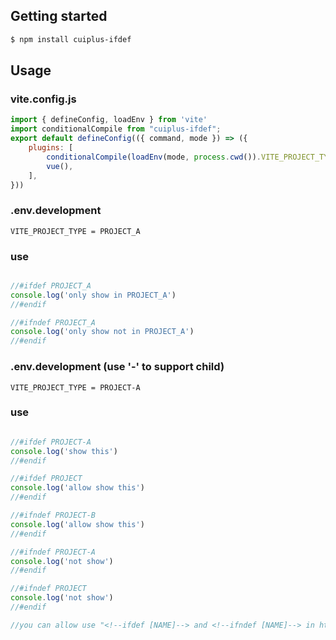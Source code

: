 ## Getting started

```sh
$ npm install cuiplus-ifdef
```

## Usage
### vite.config.js
```js 
import { defineConfig, loadEnv } from 'vite'
import conditionalCompile from "cuiplus-ifdef";
export default defineConfig(({ command, mode }) => ({
    plugins: [
        conditionalCompile(loadEnv(mode, process.cwd()).VITE_PROJECT_TYPE),
        vue(),
    ],
}))

```
### .env.development

```config
VITE_PROJECT_TYPE = PROJECT_A

```
### use
```js 

//#ifdef PROJECT_A
console.log('only show in PROJECT_A')
//#endif

//#ifndef PROJECT_A
console.log('only show not in PROJECT_A')
//#endif

```

### .env.development  (use '-' to support child)

```config
VITE_PROJECT_TYPE = PROJECT-A

```
### use
```js 

//#ifdef PROJECT-A
console.log('show this')
//#endif

//#ifdef PROJECT
console.log('allow show this')
//#endif

//#ifndef PROJECT-B
console.log('allow show this')
//#endif

//#ifndef PROJECT-A
console.log('not show')
//#endif

//#ifndef PROJECT
console.log('not show')
//#endif

//you can allow use "<!--ifdef [NAME]--> and <!--ifndef [NAME]--> in html

```
